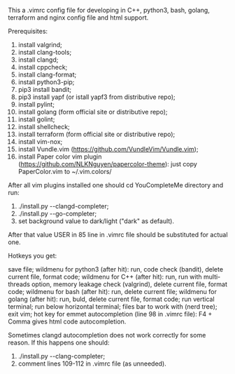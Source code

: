 This a .vimrc config file for developing in C++, python3, bash, golang, terraform and nginx config file and html support.

Prerequisites:

1. install valgrind;
2. install clang-tools;
3. install clangd;
4. install cppcheck;
5. install clang-format;
6. install python3-pip;
7. pip3 install bandit;
8. pip3 install yapf (or istall yapf3 from distributive repo);
9. install pylint;
10. install golang (form official site or distributive repo);
11. install golint;
12. install shellcheck;
13. install terraform (form official site or distributive repo);
14. install vim-nox;
15. install Vundle.vim (https://github.com/VundleVim/Vundle.vim);
16. install Paper color vim plugin (https://github.com/NLKNguyen/papercolor-theme): just copy PaperColor.vim to ~/.vim.colors/

After all vim plugins installed one should cd YouCompleteMe directory and run:
1. ./install.py --clangd-completer;
2. ./install.py --go-completer;
3. set background value to dark/light ("dark" as default).

After that value USER in 85 line in .vimrc file should be substituted for actual one.  

Hotkeys you get:

<F2> save file;
<F3> wildmenu for python3 (after <F2> hit): run, code check (bandit), delete current file, format code;
<F4> wildmenu for C++ (after <F2> hit): run, run with multi-threads option, memory leakage check (valgrind), delete current file, format code;
<F5> wildmenu for bash (after <F2> hit): run, delete current file;
<F6> wildmenu for golang (after <F2> hit): run, buld, delete current file, format code;
<F7>run vertical terminal; 
<F8>run below horizontal terminal;
<F9> files bar to work with (nerd tree);
<F10> exit vim;
<F4> hot key for emmet autocompletion (line 98 in .vimrc file): F4 + Comma gives html code autocompletion.

Sometimes clangd autocompletion does not work correctly for some reason. If this happens one should:
1. ./install.py --clang-completer;
2. comment lines 109-112 in .vimrc file (as unneeded).
  
